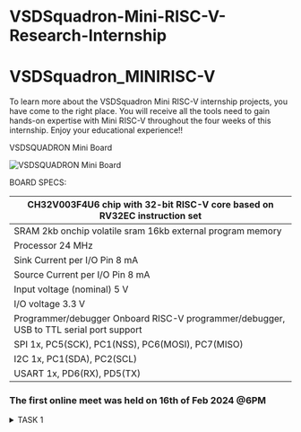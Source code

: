 # VSDSquadron-Mini-RISC-V-Research-Internship

# VSDSquadron_MINIRISC-V

To learn more about the VSDSquadron Mini RISC-V internship projects, you have come to the right place. You will receive all the tools need to gain hands-on expertise with Mini RISC-V throughout the four weeks of this internship. Enjoy your educational experience!!

VSDSQUADRON Mini Board 

![VSDSQUADRON Mini Board]()

BOARD SPECS:

| CH32V003F4U6 chip with 32-bit RISC-V core based on RV32EC instruction set |
| ------------------------------------------------------------------------- 
| SRAM                                                                       2kb onchip volatile sram     16kb external program memory                                    |
| Processor                                                                  24 MHz                                                                                       |
| Sink Current per I/O Pin                                                   8 mA                                                                                         |
| Source Current per I/O Pin                                                 8 mA                                                                                         |
| Input voltage (nominal)                                                    5 V                                                                                          |
| I/O voltage                                                                3.3 V                                                                                        |
| Programmer/debugger                                                        Onboard RISC-V programmer/debugger, USB to TTL serial port support                           |
| SPI                                                                        1x, PC5(SCK), PC1(NSS), PC6(MOSI), PC7(MISO)                                                 |
| I2C                                                                        1x, PC1(SDA), PC2(SCL)                                                                       |
| USART                                                                      1x, PD6(RX), PD5(TX)              



### The first online meet was held on 16th of Feb 2024 @6PM

<details>
    <summary> TASK 1 </summary>

1) install RISC-V GNU Toolchain 

2) install Yosys 

3) install iverilog 

4) install gtkwave

### CLONING RISC-V GNU TOOLCHAIN

Step-1

```sudo apt install git-all```   # To install git

![To install git](https://github.com/VanshikaTanwar/VSDSquadron-Mini-RISC-V-Research-Internship-/blob/main/IMG/gnu_img1.png)
![To install git](https://github.com/VanshikaTanwar/VSDSquadron-Mini-RISC-V-Research-Internship-/blob/main/IMG/gnu_img2.png)

```sudo apt-get install autoconf automake autotools-dev curl python3 libmpc-dev libmpfr-dev libgmp-dev gawk build-essential bison flex texinfo gperf libtool patchutils bc zlib1g-dev libexpat-dev``` *make sure to install the dependencies*

![To install dependencies](https://github.com/VanshikaTanwar/VSDSquadron-Mini-RISC-V-Research-Internship-/blob/main/IMG/gnu_img3.png)
![To install dependencies](https://github.com/VanshikaTanwar/VSDSquadron-Mini-RISC-V-Research-Internship-/blob/main/IMG/gnu_img4.png)

```git clone https://github.com/riscv/riscv-gnu-toolchain```

![gnu_toolchain_clone](https://github.com/VanshikaTanwar/VSDSquadron-Mini-RISC-V-Research-Internship-/blob/main/IMG/gnu_img5.png)


## Create a opt dir
```mkdir /opt/riscv```  *try sudo incase of permission denial*

In my case I created a driectory ```mkdir riscv``` and ``` chmod 777 home/vanshikatanwar/riscv ```

## Config and make inside the risc-v gnu toolchain dir 

```./configure --prefix=/opt/riscv```  

In my case ```./configure --prefix=/home/vanshikatanwar/riscv``` 

![gnu_toolchain_clone](https://github.com/VanshikaTanwar/VSDSquadron-Mini-RISC-V-Research-Internship-/blob/main/IMG/gnu_img6.png)

![gnu_toolchain_clone](https://github.com/VanshikaTanwar/VSDSquadron-Mini-RISC-V-Research-Internship-/blob/main/IMG/gnu_img7.png)


Then
```make``` **(Have patience)**
![gnu_toolchain_clone](https://github.com/VanshikaTanwar/VSDSquadron-Mini-RISC-V-Research-Internship-/blob/main/IMG/gnu_img8.png)

### 2. Installing YOSYS
 ```git clone https://github.com/YosysHQ/yosys.git```
 
 ```cd yosys```
 
 ```make --version command```
![yosys_img1](https://github.com/VanshikaTanwar/VSDSquadron-Mini-RISC-V-Research-Internship-/blob/main/IMG/yosys_img1.png)
 
 ```
    sudo apt-get install build-essential clang bison flex \
    libreadline-dev gawk tcl-dev libffi-dev git \
    graphviz xdot pkg-config python3 libboost-system-dev \
    libboost-python-dev libboost-filesystem-dev zlib1g-dev
```


![yosys_img2](https://github.com/VanshikaTanwar/VSDSquadron-Mini-RISC-V-Research-Internship-/blob/main/IMG/yosys_img2.png)
![yosys_img3](https://github.com/VanshikaTanwar/VSDSquadron-Mini-RISC-V-Research-Internship-/blob/main/IMG/yosys_img3.png)
![yosys_img4](https://github.com/VanshikaTanwar/VSDSquadron-Mini-RISC-V-Research-Internship-/blob/main/IMG/yosys_img4.png)
![yosys_img5](https://github.com/VanshikaTanwar/VSDSquadron-Mini-RISC-V-Research-Internship-/blob/main/IMG/yosys_img5.png)

```
$ make config-gcc
```

![yosys_img2](https://github.com/VanshikaTanwar/VSDSquadron-Mini-RISC-V-Research-Internship-/blob/main/IMG/yosys_img6.png)
![yosys_img3](https://github.com/VanshikaTanwar/VSDSquadron-Mini-RISC-V-Research-Internship-/blob/main/IMG/yosys_img7.png)

```
$ make 
$ sudo make install
```

![yosys_img4](https://github.com/VanshikaTanwar/VSDSquadron-Mini-RISC-V-Research-Internship-/blob/main/IMG/yosys_img8.png)
![yosys_img5](https://github.com/VanshikaTanwar/VSDSquadron-Mini-RISC-V-Research-Internship-/blob/main/IMG/yosys_img9.png)
![yosys_img4](https://github.com/VanshikaTanwar/VSDSquadron-Mini-RISC-V-Research-Internship-/blob/main/IMG/yosys_img10.png)
![yosys_img5](https://github.com/VanshikaTanwar/VSDSquadron-Mini-RISC-V-Research-Internship-/blob/main/IMG/yosys_img11.png)
![yosys_img4](https://github.com/VanshikaTanwar/VSDSquadron-Mini-RISC-V-Research-Internship-/blob/main/IMG/yosys_img12.png)



### 3. Installing iVerilog

```sudo apt-get install iverilog```

![iverilog](https://github.com/VanshikaTanwar/VSDSquadron-Mini-RISC-V-Research-Internship-/blob/main/IMG/iverilog_img1.png)

### 4. Installing GTKwave

```sudo apt update```

```
sudo apt install gtkwave
```

![gtkwave](https://github.com/VanshikaTanwar/VSDSquadron-Mini-RISC-V-Research-Internship-/blob/main/IMG/gtkwave_img1.png)


<details>
    <summary> TASK 2 </summary>

--> To Determine that identify the instruction type and to also find out the exact 32 bit instruction code, based on it's instruction type. 

### Instruction type

There are 6 Instruction Formats . These are :- 

(i) R-Type Format or R-Type Instruction - This type of instruction includes registers. These instructions are basically using 3 register inputs , - add,xor, mul.etc. (Basically, it's contains all arithmetic and logic operations).

(ii) I-Format or I-Type Instruction - These are the instructions with immediates , loads like, 
-addi, lw, jalr, slli.

(iii) S-Format or S-Type Instruction
(iv) SB-Format or SB-Type Instruction
(v) U-Format or U-Type Instruction
(vi) UJ-Format or UJ-Type Instruction


In this internship, we are proceeding with R-type Instruction.
As, ISA type is RISC-V in VSDSQUADRON Board.

This R-Type Instruction is 32-bit Long and have the following formats.
--> This 32bit long format are containing total of 2 bits, and these bits are divided into some parts .
These parts are known as fields. Hence, this 32 bit is containing some fields . And to define these fileds, it contains following bit of numbers. 

These are, 755357.
Each bit , which is mentioned above have some meaning , in 32-bit format. 
7+5+5+3+5+7=32.

7- Funct7
5- rs2
5- rs1
3- Funct3
5- rd
7- opcode

![R-type Instruction Format](https://github.com/VanshikaTanwar/VSDSquadron-Mini-RISC-V-Research-Internship-/blob/main/IMG/r-type%20instruction%20format.png)


Here, 5-bit fields can represent numbers 0-31, i.e., (2^5=32)
while, 7-bit fields can represent numbers 0-128, i.e., (2^7=128) and similarly so on for other bits.






The initial section in the R-type instruction format is referred to as the opcode field, which can also be called the operation code. This 7-bit opcode (bits 0-6) indicates the instruction format type, like R-type, I-type, U-type and so on. The opcode describes which instruction format is being used.

The next part in the R-type instruction format is referred to as the rd field. Rd in the "rd field" means Destination Register. This rd field shows where the result of the operation is kept. The length of the rd field is 5 bits (7-11).

The funct3 field comes after the destination register and is 3 bits long, spanning from bit 12 to bit 14. This field provides information about the type of operation being performed, such as whether it is addition, subtraction, or some other logical operation. The purpose of the funct3 field is to encode the operation so the processor knows what type of action to take on the data. While the overall text structure flows from describing the location of the field, to its length, and then its purpose, the key ideas have been reworded to avoid simply repeating the original phrasing.


There are two registers called rs1 and rs2, each 5 bits long. Rs1 spans bits 15-19 and rs2 spans bits 20-24.

The funct7 field is the last field in the R-type instruction format. It specifies the operation type, like shift or multiply. Both the funct3 and funct7 fields describe the operation, depending on the instruction format.

So , if one will conclude it now for the instruction which we are going to execute during this learning is 
Add r6,r1,r2.
Now, if we compare it with the 32 bit instruction format ...
It means that ,
r6 --> Rd (destination register) 
r1--> rs1. (source register 1)[input 1]
r2--> rs2(source register 2) [input 2]


r6=r1+r2
ie., rd=rs1+rs2















<details>
    <summary> TASK 3 </summary>


Performing C based lab.

C code sum of no. 1 to n 

`
#include<stdio.h>
int main() {
  int sum=0, i=1, n=100;
  for(i = 1; i <= n; ++i){
    sum += 1;
  }
  printf("Sum of numbers from 1 to %d is %d \n",n,sum);
  return 0;
}`




![gcc compiler ss](https://github.com/VanshikaTanwar/VSDSquadron-Mini-RISC-V-Research-Internship-/blob/main/IMG/IMG-20240227-WA0001.jpg)





![gcc compiler ss](https://github.com/VanshikaTanwar/VSDSquadron-Mini-RISC-V-Research-Internship-/blob/main/IMG/IMG-20240227-WA0005.jpg)



![gcc compiler ss](https://github.com/VanshikaTanwar/VSDSquadron-Mini-RISC-V-Research-Internship-/blob/main/IMG/IMG_20240227_171202.jpg)




<details>
    <summary> TASK 4 </summary>
    observation with -O1 and -Ofast. Upload snapshot of compiled C Code, RISC-V Objdmp

    
![task4 ss1](https://github.com/VanshikaTanwar/VSDSquadron-Mini-RISC-V-Research-Internship-/blob/main/IMG/task3-ss1.png)

![task4 ss2](https://github.com/VanshikaTanwar/VSDSquadron-Mini-RISC-V-Research-Internship-/blob/main/IMG/task3-ss2.png)

![task4 ss2.1](https://github.com/VanshikaTanwar/VSDSquadron-Mini-RISC-V-Research-Internship-/blob/main/IMG/task3-ss2.1.png)

![task4 ss2.2](https://github.com/VanshikaTanwar/VSDSquadron-Mini-RISC-V-Research-Internship-/blob/main/IMG/task3-ss2.2.png)

![task4 ss3](https://github.com/VanshikaTanwar/VSDSquadron-Mini-RISC-V-Research-Internship-/blob/main/IMG/task3-ss3.png)




<details>
    <summary> TASK 5 </summary>

To simulate and run the Verilog code, enter the following commands in your terminal.


`

![task5_verilog_simulation](https://github.com/VanshikaTanwar/VSDSquadron-Mini-RISC-V-Research-Internship-/blob/main/IMG/task%205%2001.png)




To see the output waveform in gtkwave, enter the following commands in your terminal.




![task5_verilog_simulation2](https://github.com/VanshikaTanwar/VSDSquadron-Mini-RISC-V-Research-Internship-/blob/main/IMG/task_5_gtkwave%201.png)


![task5_verilog_simulation3](https://github.com/VanshikaTanwar/VSDSquadron-Mini-RISC-V-Research-Internship-/blob/main/IMG/task_5_gtkwave%202.png)

Add Operation 
![task5_verilog_simulation4](https://github.com/VanshikaTanwar/VSDSquadron-Mini-RISC-V-Research-Internship-/blob/main/IMG/task%205%2002.png)

![task5_verilog_simulation5](https://github.com/VanshikaTanwar/VSDSquadron-Mini-RISC-V-Research-Internship-/blob/main/IMG/task%205%2003%20.png)


## References

- [References]()
- 


...

